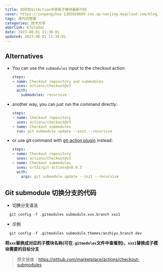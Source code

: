 ```yaml
---
title: 如何在GitAction中获取子模块最新代码
cover: https://junpengzhou-1305658609.cos.ap-nanjing.myqcloud.com/blog/%E6%8C%81%E7%BB%AD%E9%9B%86%E6%88%90%E9%85%8D%E5%9B%BE-cover.webp
tags: 源代码管理
categories: 技术分享
abbrlink: 67e7adac
date: 2023-08-01 11:38:01
updated: 2023-08-01 11:38:01
---
```

## Alternatives

* You can use the `submodules` input to the checkout action:
  ```yaml
  steps:
  - name: Checkout repository and submodules
    uses: actions/checkout@v3
    with:
      submodules: recursive
  ```
* another way, you can just run the command directly:
  ```yaml
  steps:
  - name: Checkout repository
    uses: actions/checkout@v3
  - name: Checkout submodules
    run: git submodule update --init --recursive
  ```
* or use git command with [git-action plugin](https://github.com/marketplace/actions/git-actions) instead:
  ```yaml
  steps:
  - name: Checkout repository
    uses: actions/checkout@v3
  - name: Checkout submodules
    uses: srt32/git-actions@v0.0.3
    with:
      args: git submodule update --init --recursive
  ```
  
## Git submodule 切换分支的代码
* 切换分支语法

```shell
  git config -f .gitmodules submodule.xxx.branch xxx1
```

* 示例

```shell
  git config -f .gitmodules submodule.themes/anzhiyu.branch dev
```

**将`xxx`替换成对应的子模块名称(可在`.gitmodules`文件中查看到)，`xxx1`替换成子模块需要的目标分支**


> 原文链接：https://github.com/marketplace/actions/checkout-submodules

